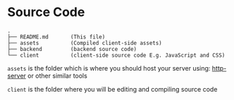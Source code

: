 Source Code
===========

```
.
├── README.md       (This file)
├── assets          (Compiled client-side assets)
├── backend         (backend source code)
└── client          (client-side source code E.g. JavaScript and CSS)
```

`assets` is the folder which is where you should host your server using:
[http-server](https://github.com/indexzero/http-server) or other similar tools

`client` is the folder where you will be editing and compiling source code
